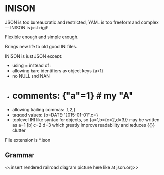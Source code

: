 # INISON

JSON is too bureaucratic and restricted, YAML is too freeform and complex -- INISON is just rigjt!

Flexible enough and simple enough.

Brings new life to old good INI files.

INISON is just JSON except:

* using \= instead of \:
* allowing bare identifiers as object keys {a=1}
* no NULL and NAN
* # comments: {"a"=1} # my "A"
* allowing trailing commas: [1,2,]
* tagged values: {b=DATE:"2015-01-01",c=}
* toplevel INI like syntax for objects, so {a=1,b={c=2,d=3}} may be written as a=1 [b] c=2 d=3 which greatly improve readability and reduces {{}} clutter

File extension is *.ison

## Grammar

\<\<insert rendered railroad diagram picture here like at json.org\>\>
